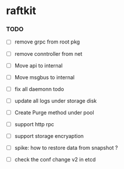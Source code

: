 # raftkit


### TODO 
- [ ] remove grpc from root pkg  
- [ ] remove conntroller from net 
- [ ] Move api to internal 
- [ ] Move msgbus to internal 
- [ ] fix all daemonn todo 
- [ ] update all logs under storage disk 
- [ ] Create Purge method under pool 
- [ ] support http rpc 
- [ ] support storage encryaption 
- [ ] spike: how to restore data from snapshot ? 
- [ ] check the conf change v2 in etcd 


